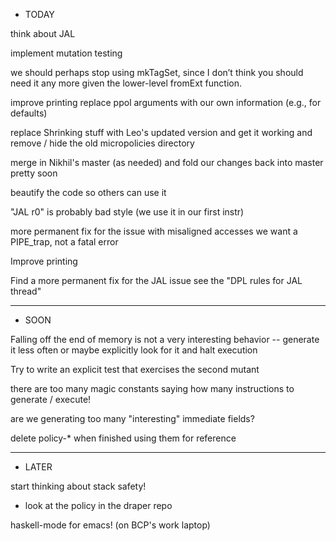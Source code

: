* TODAY

think about JAL

implement mutation testing

we should perhaps stop using mkTagSet, since I don’t think you should need it any
more given the lower-level fromExt function.

improve printing 
  replace ppol arguments with our own information (e.g., for defaults)

replace Shrinking stuff with Leo's updated version
  and get it working
  and remove / hide the old micropolicies directory

merge in Nikhil's master (as needed)
  and fold our changes back into master pretty soon

beautify the code so others can use it

"JAL r0" is probably bad style (we use it in our first instr)

more permanent fix for the issue with misaligned accesses
  we want a PIPE_trap, not a fatal error

Improve printing
  
Find a more permanent fix for the JAL issue
  see the "DPL rules for JAL thread"

________________________________________________________
* SOON

Falling off the end of memory is not a very interesting behavior --
generate it less often or maybe explicitly look for it and halt
execution

Try to write an explicit test that exercises the second mutant

there are too many magic constants saying how many instructions to
generate / execute!

are we generating too many "interesting" immediate fields?

delete policy-* when finished using them for reference

________________________________________________________
* LATER

start thinking about stack safety!
  - look at the policy in the draper repo

haskell-mode for emacs!  (on BCP's work laptop)

